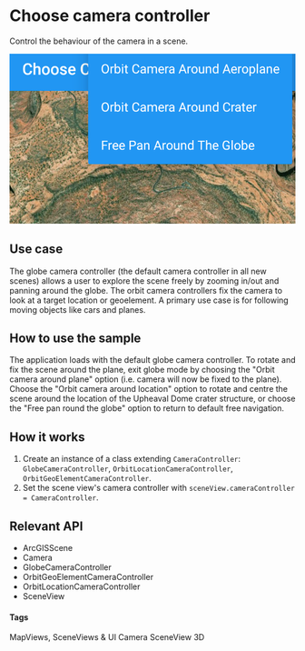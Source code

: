 # Choose camera controller

Control the behaviour of the camera in a scene.

![Choose camera controller](choose-camera-controller.png)

## Use case

The globe camera controller (the default camera controller in all new scenes) allows a user to explore the scene freely by zooming in/out and panning around the globe. The orbit camera controllers fix the camera to look at a target location or geoelement. A primary use case is for following moving objects like cars and planes.

## How to use the sample

The application loads with the default globe camera controller. To rotate and fix the scene around the plane, exit globe mode by choosing the "Orbit camera around plane" option (i.e. camera will now be fixed to the plane). Choose the "Orbit camera around location" option to rotate and centre the scene around the location of the Upheaval Dome crater structure, or choose the "Free pan round the globe" option to return to default free navigation.

## How it works

1.  Create an instance of a class extending `CameraController`: `GlobeCameraController`, `OrbitLocationCameraController`, `OrbitGeoElementCameraController`.
1.  Set the scene view's camera controller with `sceneView.cameraController = CameraController`.

## Relevant API

*   ArcGISScene
*   Camera
*   GlobeCameraController
*   OrbitGeoElementCameraController
*   OrbitLocationCameraController
*   SceneView

#### Tags
MapViews, SceneViews & UI
Camera
SceneView
3D
